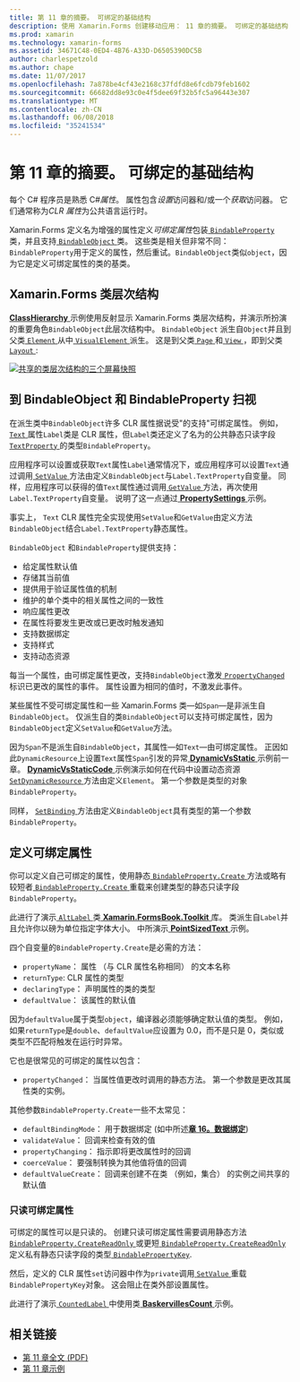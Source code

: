 ```yaml
---
title: 第 11 章的摘要。 可绑定的基础结构
description: 使用 Xamarin.Forms 创建移动应用： 11 章的摘要。 可绑定的基础结构
ms.prod: xamarin
ms.technology: xamarin-forms
ms.assetid: 34671C48-0ED4-4B76-A33D-D6505390DC5B
author: charlespetzold
ms.author: chape
ms.date: 11/07/2017
ms.openlocfilehash: 7a878be4cf43e2168c37fdfd8e6fcdb79feb1602
ms.sourcegitcommit: 66682dd8e93c0e4f5dee69f32b5fc5a96443e307
ms.translationtype: MT
ms.contentlocale: zh-CN
ms.lasthandoff: 06/08/2018
ms.locfileid: "35241534"
---
```

# <a name="summary-of-chapter-11-the-bindable-infrastructure"></a>第 11 章的摘要。 可绑定的基础结构

每个 C# 程序员是熟悉 C#*属性*。 属性包含*设置*访问器和/或一个*获取*访问器。 它们通常称为*CLR 属性*为公共语言运行时。

Xamarin.Forms 定义名为增强的属性定义*可绑定属性*包装[ `BindableProperty` ](https://developer.xamarin.com/api/type/Xamarin.Forms.BindableProperty/)类，并且支持[ `BindableObject` ](https://developer.xamarin.com/api/type/Xamarin.Forms.BindableObject/)类。 这些类是相关但非常不同：`BindableProperty`用于定义的属性，然后重试。`BindableObject`类似`object`，因为它是定义可绑定属性的类的基类。

## <a name="the-xamarinforms-class-hierarchy"></a>Xamarin.Forms 类层次结构

[ **ClassHierarchy** ](https://github.com/xamarin/xamarin-forms-book-samples/tree/master/Chapter11/ClassHierarchy)示例使用反射显示 Xamarin.Forms 类层次结构，并演示所扮演的重要角色`BindableObject`此层次结构中。 `BindableObject` 派生自`Object`并且到父类[ `Element` ](https://developer.xamarin.com/api/type/Xamarin.Forms.Element/)从中[ `VisualElement` ](https://developer.xamarin.com/api/type/Xamarin.Forms.VisualElement/)派生。 这是到父类[ `Page` ](https://developer.xamarin.com/api/type/Xamarin.Forms.Page/)和[ `View` ](https://developer.xamarin.com/api/type/Xamarin.Forms.View/)，即到父类[ `Layout` ](https://developer.xamarin.com/api/type/Xamarin.Forms.Layout/):

[![共享的类层次结构的三个屏幕快照](images/ch11fg01-small.png "类层次结构共享")](images/ch11fg01-large.png#lightbox "类层次结构共享")

## <a name="a-peek-into-bindableobject-and-bindableproperty"></a>到 BindableObject 和 BindableProperty 扫视

在派生类中`BindableObject`许多 CLR 属性据说受"的支持"可绑定属性。 例如， [ `Text` ](https://developer.xamarin.com/api/property/Xamarin.Forms.Label.Text/)属性`Label`类是 CLR 属性，但`Label`类还定义了名为的公共静态只读字段[ `TextProperty` ](https://developer.xamarin.com/api/property/Xamarin.Forms.Label.TextProperty/)的类型`BindableProperty`。

应用程序可以设置或获取`Text`属性`Label`通常情况下，或应用程序可以设置`Text`通过调用[ `SetValue` ](https://developer.xamarin.com/api/member/Xamarin.Forms.BindableObject.SetValue/p/Xamarin.Forms.BindableProperty/System.Object/)方法由定义`BindableObject`与`Label.TextProperty`自变量。 同样，应用程序可以获得的值`Text`属性通过调用[ `GetValue` ](https://developer.xamarin.com/api/member/Xamarin.Forms.BindableObject.GetValue/p/Xamarin.Forms.BindableProperty/)方法，再次使用`Label.TextProperty`自变量。 说明了这一点通过[ **PropertySettings** ](https://github.com/xamarin/xamarin-forms-book-samples/tree/master/Chapter11/PropertySettings)示例。

事实上， `Text` CLR 属性完全实现使用`SetValue`和`GetValue`由定义方法`BindableObject`结合`Label.TextProperty`静态属性。

`BindableObject` 和`BindableProperty`提供支持：

- 给定属性默认值
- 存储其当前值
- 提供用于验证属性值的机制
- 维护的单个类中的相关属性之间的一致性
- 响应属性更改
- 在属性将要发生更改或已更改时触发通知
- 支持数据绑定
- 支持样式
- 支持动态资源

每当一个属性，由可绑定属性更改，支持`BindableObject`激发[ `PropertyChanged` ](https://developer.xamarin.com/api/event/Xamarin.Forms.BindableObject.PropertyChanged/)标识已更改的属性的事件。 属性设置为相同的值时，不激发此事件。

某些属性不受可绑定属性和一些 Xamarin.Forms 类&mdash;如`Span`&mdash;是非派生自`BindableObject`。 仅派生自的类`BindableObject`可以支持可绑定属性，因为`BindableObject`定义`SetValue`和`GetValue`方法。

因为`Span`不是派生自`BindableObject`，其属性&mdash;如`Text`&mdash;由可绑定属性。 正因如此`DynamicResource`上设置`Text`属性`Span`引发的异常[ **DynamicVsStatic** ](https://github.com/xamarin/xamarin-forms-book-samples/tree/master/Chapter10/DynamicVsStatic)示例前一章。 [ **DynamicVsStaticCode** ](https://github.com/xamarin/xamarin-forms-book-samples/tree/master/Chapter11/DynamicVsStaticCode)示例演示如何在代码中设置动态资源[ `SetDynamicResource` ](https://developer.xamarin.com/api/member/Xamarin.Forms.Element.SetDynamicResource/p/Xamarin.Forms.BindableProperty/System.String/)方法由定义`Element`。 第一个参数是类型的对象`BindableProperty`。

同样， [ `SetBinding` ](https://developer.xamarin.com/api/member/Xamarin.Forms.BindableObject.SetBinding/p/Xamarin.Forms.BindableProperty/Xamarin.Forms.BindingBase/)方法由定义`BindableObject`具有类型的第一个参数`BindableProperty`。

## <a name="defining-bindable-properties"></a>定义可绑定属性

你可以定义自己可绑定的属性，使用静态[ `BindableProperty.Create` ](https://developer.xamarin.com/api/member/Xamarin.Forms.BindableProperty.Create/p/System.String/System.Type/System.Type/System.Object/Xamarin.Forms.BindingMode/Xamarin.Forms.BindableProperty+ValidateValueDelegate/Xamarin.Forms.BindableProperty+BindingPropertyChangedDelegate/Xamarin.Forms.BindableProperty+BindingPropertyChangingDelegate/Xamarin.Forms.BindableProperty+CoerceValueDelegate/Xamarin.Forms.BindableProperty+CreateDefaultValueDelegate/)方法或略有较短者[ `BindableProperty.Create` ](https://developer.xamarin.com/api/member/Xamarin.Forms.BindableProperty.Create/p/System.String/System.Type/System.Type/System.Object/Xamarin.Forms.BindingMode/Xamarin.Forms.BindableProperty+ValidateValueDelegate/Xamarin.Forms.BindableProperty+BindingPropertyChangedDelegate/Xamarin.Forms.BindableProperty+BindingPropertyChangingDelegate/Xamarin.Forms.BindableProperty+CoerceValueDelegate/)重载来创建类型的静态只读字段`BindableProperty`。

此进行了演示[ `AltLabel` ](https://github.com/xamarin/xamarin-forms-book-samples/blob/master/Libraries/Xamarin.FormsBook.Toolkit/Xamarin.FormsBook.Toolkit/AltLabel.cs)类[ **Xamarin.FormsBook.Toolkit** ](https://github.com/xamarin/xamarin-forms-book-samples/tree/master/Libraries/Xamarin.FormsBook.Toolkit)库。 类派生自`Label`并且允许你以磅为单位指定字体大小。 中所演示[ **PointSizedText** ](https://github.com/xamarin/xamarin-forms-book-samples/tree/master/Chapter11/PointSizedText)示例。

四个自变量的`BindableProperty.Create`是必需的方法：

- `propertyName`： 属性 （与 CLR 属性名称相同） 的文本名称
- `returnType`: CLR 属性的类型
- `declaringType`： 声明属性的类的类型
- `defaultValue`： 该属性的默认值

因为`defaultValue`属于类型`object`，编译器必须能够确定默认值的类型。 例如，如果`returnType`是`double`、`defaultValue`应设置为 0.0，而不是只是 0，类似或类型不匹配将触发在运行时异常。

它也是很常见的可绑定的属性以包含：

- `propertyChanged`： 当属性值更改时调用的静态方法。 第一个参数是更改其属性类的实例。

其他参数`BindableProperty.Create`一些不太常见：

- `defaultBindingMode`： 用于数据绑定 (如中所述[**章 16。数据绑定**](chapter16.md))
- `validateValue`： 回调来检查有效的值
- `propertyChanging`： 指示即将更改属性时的回调
- `coerceValue`： 要强制转换为其他值将值的回调
- `defaultValueCreate`： 回调来创建不在类 （例如，集合） 的实例之间共享的默认值

### <a name="the-read-only-bindable-property"></a>只读可绑定属性

可绑定的属性可以是只读的。 创建只读可绑定属性需要调用静态方法[ `BindableProperty.CreateReadOnly` ](https://developer.xamarin.com/api/member/Xamarin.Forms.BindableProperty.CreateReadOnly/p/System.String/System.Type/System.Type/System.Object/Xamarin.Forms.BindingMode/Xamarin.Forms.BindableProperty+ValidateValueDelegate/Xamarin.Forms.BindableProperty+BindingPropertyChangedDelegate/Xamarin.Forms.BindableProperty+BindingPropertyChangingDelegate/Xamarin.Forms.BindableProperty+CoerceValueDelegate/Xamarin.Forms.BindableProperty+CreateDefaultValueDelegate/)或更短[ `BindableProperty.CreateReadOnly` ](https://developer.xamarin.com/api/member/Xamarin.Forms.BindableProperty.CreateReadOnly/p/System.String/System.Type/System.Type/System.Object/Xamarin.Forms.BindingMode/Xamarin.Forms.BindableProperty+ValidateValueDelegate/Xamarin.Forms.BindableProperty+BindingPropertyChangedDelegate/Xamarin.Forms.BindableProperty+BindingPropertyChangingDelegate/Xamarin.Forms.BindableProperty+CoerceValueDelegate/)定义私有静态只读字段的类型[ `BindablePropertyKey`](https://developer.xamarin.com/api/type/Xamarin.Forms.BindablePropertyKey/).

然后，定义的 CLR 属性`set`访问器中作为`private`调用[ `SetValue` ](https://developer.xamarin.com/api/member/Xamarin.Forms.BindableObject.SetValue/p/Xamarin.Forms.BindablePropertyKey/System.Object/)重载`BindablePropertyKey`对象。 这会阻止在类外部设置属性。

此进行了演示[ `CountedLabel` ](https://github.com/xamarin/xamarin-forms-book-samples/blob/master/Libraries/Xamarin.FormsBook.Toolkit/Xamarin.FormsBook.Toolkit/CountedLabel.cs)中使用类[ **BaskervillesCount** ](https://github.com/xamarin/xamarin-forms-book-samples/tree/master/Chapter11/BaskervillesCount)示例。



## <a name="related-links"></a>相关链接

- [第 11 章全文 (PDF)](https://download.xamarin.com/developer/xamarin-forms-book/XamarinFormsBook-Ch11-Apr2016.pdf)
- [第 11 章示例](https://github.com/xamarin/xamarin-forms-book-samples/tree/master/Chapter11)
